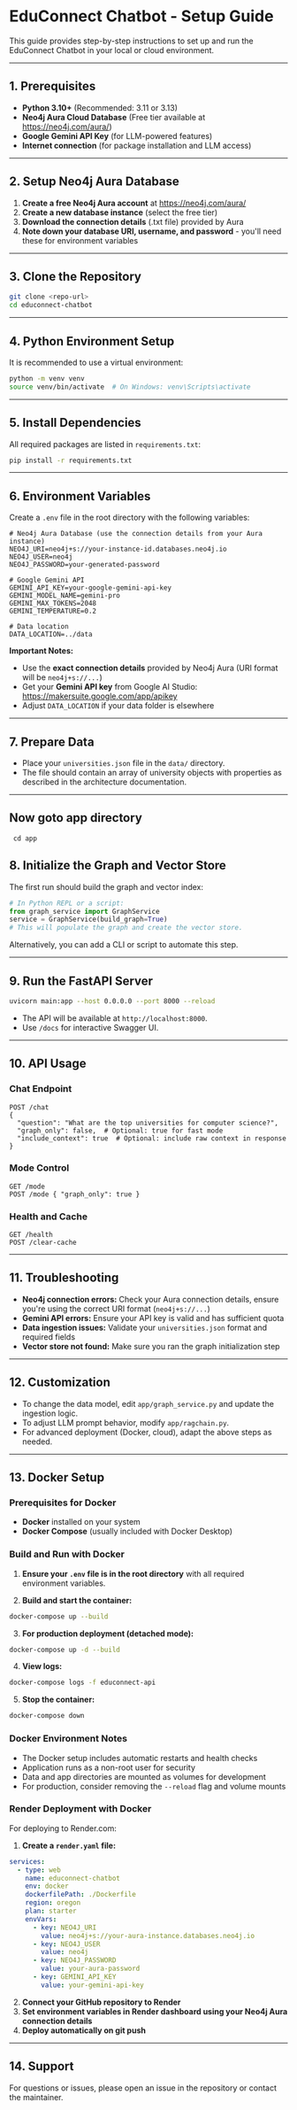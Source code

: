# EduConnect Chatbot - Setup Guide

This guide provides step-by-step instructions to set up and run the EduConnect Chatbot in your local or cloud environment.

---

## 1. Prerequisites

- **Python 3.10+** (Recommended: 3.11 or 3.13)
- **Neo4j Aura Cloud Database** (Free tier available at https://neo4j.com/aura/)
- **Google Gemini API Key** (for LLM-powered features)
- **Internet connection** (for package installation and LLM access)

---

## 2. Setup Neo4j Aura Database

1. **Create a free Neo4j Aura account** at https://neo4j.com/aura/
2. **Create a new database instance** (select the free tier)
3. **Download the connection details** (.txt file) provided by Aura
4. **Note down your database URI, username, and password** - you'll need these for environment variables

---

## 3. Clone the Repository

```bash
git clone <repo-url>
cd educonnect-chatbot
```

---

## 4. Python Environment Setup

It is recommended to use a virtual environment:

```bash
python -m venv venv
source venv/bin/activate  # On Windows: venv\Scripts\activate
```

---

## 5. Install Dependencies

All required packages are listed in `requirements.txt`:

```bash
pip install -r requirements.txt
```

---

## 6. Environment Variables

Create a `.env` file in the root directory with the following variables:

```
# Neo4j Aura Database (use the connection details from your Aura instance)
NEO4J_URI=neo4j+s://your-instance-id.databases.neo4j.io
NEO4J_USER=neo4j
NEO4J_PASSWORD=your-generated-password

# Google Gemini API
GEMINI_API_KEY=your-google-gemini-api-key
GEMINI_MODEL_NAME=gemini-pro
GEMINI_MAX_TOKENS=2048
GEMINI_TEMPERATURE=0.2

# Data location
DATA_LOCATION=../data
```

**Important Notes:**
- Use the **exact connection details** provided by Neo4j Aura (URI format will be `neo4j+s://...`)
- Get your **Gemini API key** from Google AI Studio: https://makersuite.google.com/app/apikey
- Adjust `DATA_LOCATION` if your data folder is elsewhere

---

## 7. Prepare Data

- Place your `universities.json` file in the `data/` directory.
- The file should contain an array of university objects with properties as described in the architecture documentation.

---

## Now goto app directory

```
 cd app
```

## 8. Initialize the Graph and Vector Store

The first run should build the graph and vector index:

```python
# In Python REPL or a script:
from graph_service import GraphService
service = GraphService(build_graph=True)
# This will populate the graph and create the vector store.
```

Alternatively, you can add a CLI or script to automate this step.

---

## 9. Run the FastAPI Server

```bash
uvicorn main:app --host 0.0.0.0 --port 8000 --reload
```

- The API will be available at `http://localhost:8000`.
- Use `/docs` for interactive Swagger UI.

---

## 10. API Usage

### Chat Endpoint

```http
POST /chat
{
  "question": "What are the top universities for computer science?",
  "graph_only": false,  # Optional: true for fast mode
  "include_context": true  # Optional: include raw context in response
}
```

### Mode Control

```http
GET /mode
POST /mode { "graph_only": true }
```

### Health and Cache

```http
GET /health
POST /clear-cache
```

---

## 11. Troubleshooting

- **Neo4j connection errors:** Check your Aura connection details, ensure you're using the correct URI format (`neo4j+s://...`)
- **Gemini API errors:** Ensure your API key is valid and has sufficient quota
- **Data ingestion issues:** Validate your `universities.json` format and required fields
- **Vector store not found:** Make sure you ran the graph initialization step

---

## 12. Customization

- To change the data model, edit `app/graph_service.py` and update the ingestion logic.
- To adjust LLM prompt behavior, modify `app/ragchain.py`.
- For advanced deployment (Docker, cloud), adapt the above steps as needed.

---

## 13. Docker Setup

### Prerequisites for Docker

- **Docker** installed on your system
- **Docker Compose** (usually included with Docker Desktop)

### Build and Run with Docker

1. **Ensure your `.env` file is in the root directory** with all required environment variables.

2. **Build and start the container:**

```bash
docker-compose up --build
```

3. **For production deployment (detached mode):**

```bash
docker-compose up -d --build
```

4. **View logs:**

```bash
docker-compose logs -f educonnect-api
```

5. **Stop the container:**

```bash
docker-compose down
```

### Docker Environment Notes

- The Docker setup includes automatic restarts and health checks
- Application runs as a non-root user for security
- Data and app directories are mounted as volumes for development
- For production, consider removing the `--reload` flag and volume mounts

### Render Deployment with Docker

For deploying to Render.com:

1. **Create a `render.yaml` file:**

```yaml
services:
  - type: web
    name: educonnect-chatbot
    env: docker
    dockerfilePath: ./Dockerfile
    region: oregon
    plan: starter
    envVars:
      - key: NEO4J_URI
        value: neo4j+s://your-aura-instance.databases.neo4j.io
      - key: NEO4J_USER
        value: neo4j
      - key: NEO4J_PASSWORD
        value: your-aura-password
      - key: GEMINI_API_KEY
        value: your-gemini-api-key
```

2. **Connect your GitHub repository to Render**
3. **Set environment variables in Render dashboard using your Neo4j Aura connection details**
4. **Deploy automatically on git push**

---

## 14. Support

For questions or issues, please open an issue in the repository or contact the maintainer.
